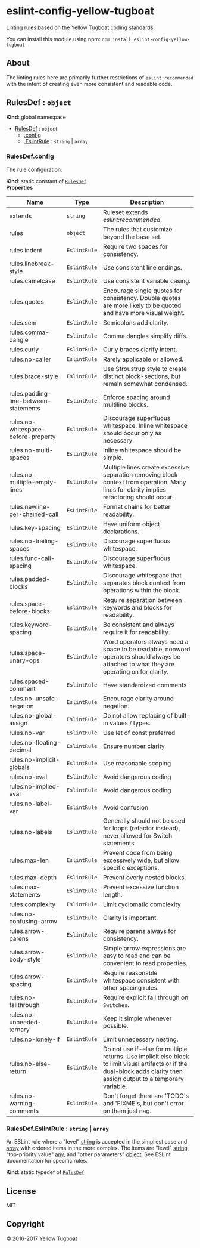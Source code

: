 # eslint-config-yellow-tugboat
Linting rules based on the Yellow Tugboat coding standards.

You can install this module using npm:
`npm install eslint-config-yellow-tugboat`

## About
The linting rules here are primarily further restrictions of `eslint:recommended` with the intent
of creating even more consistent and readable code.

<a name="RulesDef"></a>

## RulesDef : <code>object</code>
**Kind**: global namespace  

* [RulesDef](#RulesDef) : <code>object</code>
    * [.config](#RulesDef.config)
    * [.EslintRule](#RulesDef.EslintRule) : <code>string</code> &#124; <code>array</code>

<a name="RulesDef.config"></a>

### RulesDef.config
The rule configuration.

**Kind**: static constant of <code>[RulesDef](#RulesDef)</code>  
**Properties**

| Name | Type | Description |
| --- | --- | --- |
| extends | <code>string</code> | Ruleset extends _eslint:recommended_ |
| rules | <code>object</code> | The rules that customize beyond the base set. |
| rules.indent | <code>EslintRule</code> | Require two spaces for consistency. |
| rules.linebreak-style | <code>EslintRule</code> | Use consistent line endings. |
| rules.camelcase | <code>EslintRule</code> | Use consistent variable casing. |
| rules.quotes | <code>EslintRule</code> | Encourage single quotes for consistency. Double quotes are more likely to be quoted and have more visual weight. |
| rules.semi | <code>EslintRule</code> | Semicolons add clarity. |
| rules.comma-dangle | <code>EslintRule</code> | Comma dangles simplify diffs. |
| rules.curly | <code>EslintRule</code> | Curly braces clarify intent. |
| rules.no-caller | <code>EslintRule</code> | Rarely applicable or allowed. |
| rules.brace-style | <code>EslintRule</code> | Use Stroustrup style to create distinct block-sections, but remain somewhat condensed. |
| rules.padding-line-between-statements | <code>EslintRule</code> | Enforce spacing around multiline blocks. |
| rules.no-whitespace-before-property | <code>EslintRule</code> | Discourage superfluous whitespace. Inline whitespace should occur only as necessary. |
| rules.no-multi-spaces | <code>EslintRule</code> | Inline whitespace should be simple. |
| rules.no-multiple-empty-lines | <code>EslintRule</code> | Multiple lines create excessive separation removing block context from operation. Many lines for clarity implies refactoring should occur. |
| rules.newline-per-chained-call | <code>EsLintRule</code> | Format chains for better readability. |
| rules.key-spacing | <code>EslintRule</code> | Have uniform object declarations. |
| rules.no-trailing-spaces | <code>EslintRule</code> | Discourage superfluous whitespace. |
| rules.func-call-spacing | <code>EslintRule</code> | Discourage superfluous whitespace. |
| rules.padded-blocks | <code>EslintRule</code> | Discourage whitespace that separates block context from operations within the block. |
| rules.space-before-blocks | <code>EslintRule</code> | Require separation between keywords and blocks for readability. |
| rules.keyword-spacing | <code>EslintRule</code> | Be consistent and always require it for readability. |
| rules.space-unary-ops | <code>EslintRule</code> | Word operators always need a space to be readable, nonword operators should always be attached to what they are operating on for clarity. |
| rules.spaced-comment | <code>EslintRule</code> | Have standardized comments |
| rules.no-unsafe-negation | <code>EslintRule</code> | Encourage clarity around negation. |
| rules.no-global-assign | <code>EslintRule</code> | Do not allow replacing of built-in values / types. |
| rules.no-var | <code>EslintRule</code> | Use let of const preferred |
| rules.no-floating-decimal | <code>EslintRule</code> | Ensure number clarity |
| rules.no-implicit-globals | <code>EslintRule</code> | Use reasonable scoping |
| rules.no-eval | <code>EslintRule</code> | Avoid dangerous coding |
| rules.no-implied-eval | <code>EslintRule</code> | Avoid dangerous coding |
| rules.no-label-var | <code>EslintRule</code> | Avoid confusion |
| rules.no-labels | <code>EslintRule</code> | Generally should not be used for loops (refactor instead), never allowed for Switch statements |
| rules.max-len | <code>EslintRule</code> | Prevent code from being excessively wide, but allow specific exceptions. |
| rules.max-depth | <code>EslintRule</code> | Prevent overly nested blocks. |
| rules.max-statements | <code>EslintRule</code> | Prevent excessive function length. |
| rules.complexity | <code>EslintRule</code> | Limit cyclomatic complexity |
| rules.no-confusing-arrow | <code>EslintRule</code> | Clarity is important. |
| rules.arrow-parens | <code>EslintRule</code> | Require parens always for consistency. |
| rules.arrow-body-style | <code>EslintRule</code> | Simple arrow expressions are easy to read and can be convenient to read properties. |
| rules.arrow-spacing | <code>EslintRule</code> | Require reasonable whitespace consistent with other spacing rules. |
| rules.no-fallthrough | <code>EslintRule</code> | Require explicit fall through on `Switches`. |
| rules.no-unneeded-ternary | <code>EslintRule</code> | Keep it simple whenever possible. |
| rules.no-lonely-if | <code>EslintRule</code> | Limit unnecessary nesting. |
| rules.no-else-return | <code>EslintRule</code> | Do not use if-else for multiple returns. Use implicit else block to limit visual artifacts or if the dual-block adds clarity then assign output to a temporary variable. |
| rules.no-warning-comments | <code>EslintRule</code> | Don't forget there are 'TODO's and 'FIXME's, but don't error on them just nag. |

<a name="RulesDef.EslintRule"></a>

### RulesDef.EslintRule : <code>string</code> &#124; <code>array</code>
An ESLint rule where a "level" [string](string) is accepted in the simpliest case and [array](array) with
ordered items in the more complex. The items are "level" [string](string), "top-priority value" [any](any),
and "other parameters" [object](object). See ESLint documentation for specific rules.

**Kind**: static typedef of <code>[RulesDef](#RulesDef)</code>  

## License
MIT

## Copyright
&copy; 2016-2017 Yellow Tugboat
